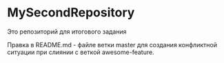 # MySecondRepository
Это репозиторий для итогового задания


Правка в README.md - файле ветки master для создания конфликтной ситуации при слиянии с веткой awesome-feature.